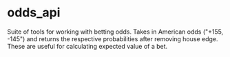 # odds_api
Suite of tools for working with betting odds. Takes in American odds ("+155, -145") and returns
the respective probabilities after removing house edge. These are useful for calculating
expected value of a bet. 
